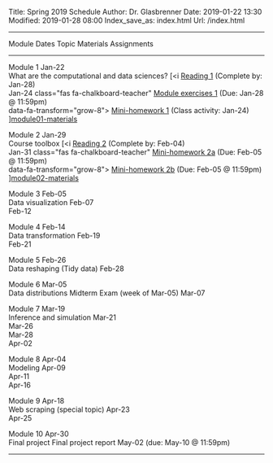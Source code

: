 Title: Spring 2019 Schedule
Author: Dr. Glasbrenner
Date: 2019-01-22 13:30
Modified: 2019-01-28 08:00
Index_save_as: index.html
Url: /index.html

------------------------------------------------------------------------------------------------------------------------------------------------------------------------------------
Module           Dates                Topic                                                         Materials                          Assignments
---------------- ---------------      --------------------------------------------------            ---------                          ---------------------------------------------
Module 1         Jan-22<br>           What are the computational and data sciences?                 [<i                                [Reading 1] (Complete by: Jan-28)<br>
                 Jan-24                                                                             class="fas fa-chalkboard-teacher"  [Module exercises 1] (Due: Jan-28 @ 11:59pm)<br>
                                                                                                    data-fa-transform="grow-8">        [Mini-homework 1] (Class activity: Jan-24)
                                                                                                    </i>][module01-materials]

Module 2         Jan-29<br>           Course toolbox                                                [<i                                [Reading 2] (Complete by: Feb-04)<br>
                 Jan-31                                                                             class="fas fa-chalkboard-teacher"  [Mini-homework 2a] (Due: Feb-05 @ 11:59pm)<br>
                                                                                                    data-fa-transform="grow-8">        [Mini-homework 2b] (Due: Feb-05 @ 11:59pm)
                                                                                                    </i>][module02-materials]

Module 3         Feb-05<br>           Data visualization
                 Feb-07<br>
                 Feb-12

Module 4         Feb-14<br>           Data transformation
                 Feb-19<br>
                 Feb-21

Module 5         Feb-26<br>           Data reshaping (Tidy data)
                 Feb-28

Module 6         Mar-05<br>           Data distributions                                                                               Midterm Exam (week of Mar-05)
                 Mar-07

Module 7         Mar-19<br>           Inference and simulation
                 Mar-21<br>
                 Mar-26<br>
                 Mar-28<br>
                 Apr-02

Module 8         Apr-04<br>           Modeling
                 Apr-09<br>
                 Apr-11<br>
                 Apr-16

Module 9         Apr-18<br>           Web scraping (special topic)
                 Apr-23<br>
                 Apr-25

Module 10        Apr-30<br>           Final project                                                                                    Final project report
                 May-02                                                                                                                (due: May-10 @ 11:59pm)

------------------------------------------------------------------------------------------------------------------------------------------------------------------------------------

[Reading 1]:          /assignments/reading01/
[Reading 2]:          /assignments/reading02/
[Mini-homework 1]:    /assignments/minihw01-can-twitter-predict-election-results/
[Mini-homework 2a]:   /assignments/minihw02a-rmarkdown-practice/
[Mini-homework 2b]:   /assignments/minihw02b-visualization-practice/
[Module exercises 1]: /assignments/module-exercises01/
[module01-materials]: /materials/module01-materials/
[module02-materials]: /materials/module02-materials/
